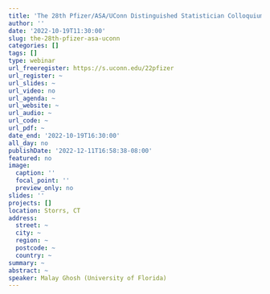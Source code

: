 ```yaml
---
title: 'The 28th Pfizer/ASA/UConn Distinguished Statistician Colloquium: Some Glimpses of Small Area Estimation'
author: ''
date: '2022-10-19T11:30:00'
slug: the-28th-pfizer-asa-uconn
categories: []
tags: []
type: webinar
url_freeregister: https://s.uconn.edu/22pfizer
url_register: ~
url_slides: ~
url_video: no
url_agenda: ~
url_website: ~
url_audio: ~
url_code: ~
url_pdf: ~
date_end: '2022-10-19T16:30:00'
all_day: no
publishDate: '2022-12-11T16:58:38-08:00'
featured: no
image:
  caption: ''
  focal_point: ''
  preview_only: no
slides: ''
projects: []
location: Storrs, CT
address:
  street: ~
  city: ~
  region: ~
  postcode: ~
  country: ~
summary: ~
abstract: ~
speaker: Malay Ghosh (University of Florida)
---
```



<!--more-->
